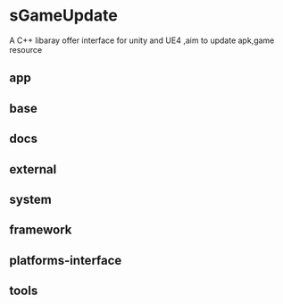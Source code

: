 # sGameUpdate
A C++ libaray offer interface for unity and UE4 ,aim to update apk,game resource

## app

## base

## docs

## external

## system

## framework

## platforms-interface

## tools
